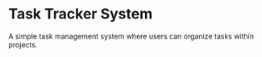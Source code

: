 # Task Tracker System 
A simple task management system where users can organize tasks within projects.
